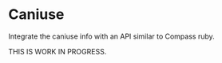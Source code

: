 Caniuse
=======

Integrate the caniuse info with an API similar to Compass ruby.

THIS IS WORK IN PROGRESS.
